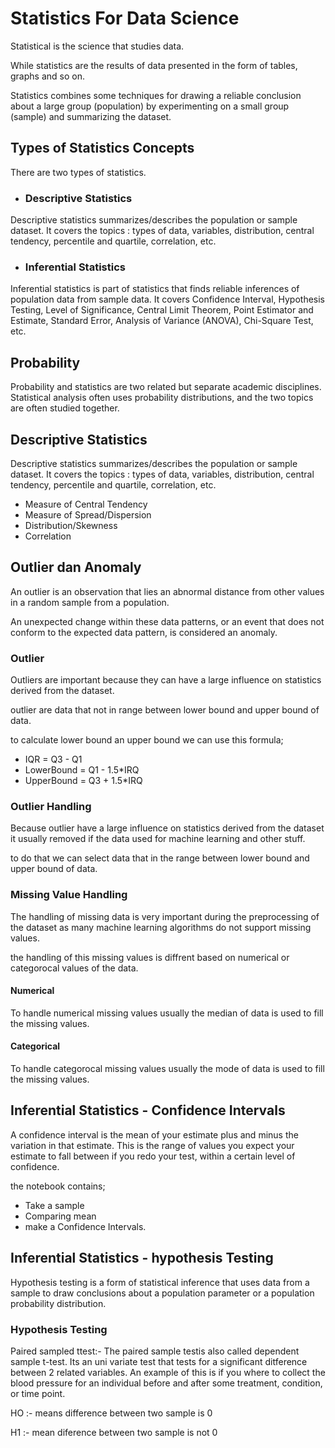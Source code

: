 # Statistics For Data Science
Statistical is the science that studies data.

While statistics are the results of data presented in the form of tables, graphs and so on.

Statistics combines some techniques for drawing a reliable conclusion about a large group (population) by experimenting on a small group (sample) and summarizing the dataset.

## Types of Statistics Concepts
There are two types of statistics.
* ### Descriptive Statistics
Descriptive statistics summarizes/describes the population or sample dataset. It covers the topics : types of data, variables, distribution, central tendency, percentile and quartile, correlation, etc.
      
* ### Inferential Statistics
Inferential statistics is part of statistics that finds reliable inferences of population data from sample data. It covers Confidence Interval, Hypothesis Testing, Level of Significance, Central Limit Theorem, Point Estimator and Estimate, Standard Error, Analysis of Variance (ANOVA), Chi-Square Test, etc.
      

## Probability
Probability and statistics are two related but separate academic disciplines. Statistical analysis often uses probability distributions, and the two topics are often studied together.

## Descriptive Statistics
Descriptive statistics summarizes/describes the population or sample dataset. It covers the topics : types of data, variables, distribution, central tendency, percentile and quartile, correlation, etc.

* Measure of Central Tendency
* Measure of Spread/Dispersion
* Distribution/Skewness
* Correlation

## Outlier dan Anomaly
An outlier is an observation that lies an abnormal distance from other values in a random sample from a population.

An unexpected change within these data patterns, or an event that does not conform to the expected data pattern, is considered an anomaly.

### Outlier
Outliers are important because they can have a large influence on statistics derived from the dataset.

outlier are data that not in range between lower bound and upper bound of data.

to calculate lower bound an upper bound we can use this formula;
* IQR = Q3 - Q1
* LowerBound = Q1 - 1.5*IRQ
* UpperBound = Q3 + 1.5*IRQ

### Outlier Handling
Because outlier have a large influence on statistics derived from the dataset it usually removed if the data used for machine learning and other stuff. 

to do that we can select data that in the range between lower bound and upper bound of data.

### Missing Value Handling
The handling of missing data is very important during the preprocessing of the dataset as many machine learning algorithms do not support missing values.

the handling of this missing values is diffrent based on numerical or categorocal values of the data.

#### Numerical
To handle numerical missing values usually the median of data is used to fill the missing values.

#### Categorical
To handle categorocal missing values usually the mode of data is used to fill the missing values.


## Inferential Statistics - Confidence Intervals
A confidence interval is the mean of your estimate plus and minus the variation in that estimate. This is the range of values you expect your estimate to fall between if you redo your test, within a certain level of confidence.

the notebook contains;
* Take a sample
* Comparing mean
* make a Confidence Intervals.

## Inferential Statistics - hypothesis Testing
Hypothesis testing is a form of statistical inference that uses data from a sample to draw conclusions about a population parameter or a population probability distribution.

### Hypothesis Testing

Paired sampled ttest:- The paired sample testis also called dependent sample t-test. Its an uni variate test that tests for a significant ditference between 2 related variables. 
An example of this is if you where to collect the blood pressure for an individual before and after some treatment, condition, or time point.

HO :- means difference between two sample is 0

H1 :- mean diference between two sample is not 0
